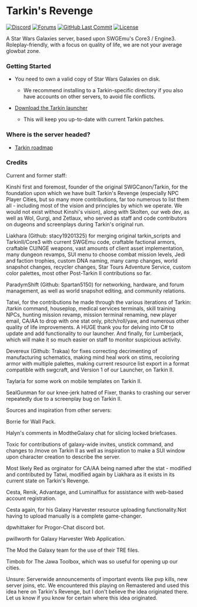 # Tarkin's Revenge

 

[![Discord](https://discordapp.com/api/guilds/198160124320284674/widget.png)](https://discord.gg/3bGJvm4) [![Forums](https://img.shields.io/badge/tarkin%20forums-Click%20Here-ff69b4.svg?style=plastic)](http://tarkinswg.com/) [![GitHub Last Commit](https://img.shields.io/github/last-commit/TarkinII/Tarkins-Revenge.svg?style=plastic)](https://github.com/TarkinII/Tarkins-Revenge/commits/master) [![License](https://img.shields.io/badge/license-AGPL%203.0-green.svg?style=plastic)](https://github.com/TarkinII/Tarkins-Revenge/blob/master/LICENSE)

 

 

A Star Wars Galaxies server, based upon SWGEmu's Core3 / Engine3.  Roleplay-friendly, with a focus on quality of life, we are not your average glowbat zone.


 

 

### Getting Started

 

* You need to own a valid copy of Star Wars Galaxies on disk.

  * We recommend installing to a Tarkin-specific directory if you also have accounts on other servers, to avoid file conflicts.

* [Download the Tarkin launcher](https://tarkinswg.com/tre/launcher/tarkinlauncher.zip)

  * This will keep you up-to-date with current Tarkin patches.


 

### Where is the server headed?

* [Tarkin roadmap](https://airtable.com/shrtYrNyKRew2Qmzt)



### Credits 

Current and former staff:

Kinshi first and foremost, founder of the original SWGCanon/Tarkin, for the foundation upon which we have built Tarkin's Revenge (especially NPC Player Cities, but so many more contributions, far too numerous to list them all - including most of the vision and principles by which we operate.  We would not exist without Kinshi's vision), along with Skolten, our web dev, as well as Wol, Gurgi, and Zetlaux, who served as staff and code contributors on dugeons and screenplays during Tarkin's original run.

Liakhara (Github: stacy19201325) for merging original tarkin_scripts and TarkinII/Core3 with current SWGEmu code, craftable factional armors, craftable CU/NGE weapons,  vast amounts of client asset implementation, many dungeon revamps, SUI menu to choose combat mission levels, Jedi and faction trophies, custom DNA naming, many camp changes, world snapshot changes, recycler changes, Star Tours Adventure Service, custom color palettes, most other Post-Tarkin II contributions so far.

ParadymShift (Github: Spartan5150) for networking, hardware, and forum management, as well as world snapshot editing, and community relations.

Tatwi, for the contributions he made through the various iterations of Tarkin: /tarkin command, houseplop, medical services terminals, skill training NPCs, hunting mission revamp, mission terminal renaming, new player email, CA/AA to drop with one stat only, pitch/roll/yaw, and numerous other quality of life improvements.  A HUGE thank you for delving into C# to update and add functionality to our launcher.  And finally, for Lumberjack, which will make it so much easier on staff to monitor suspicious activity.

Devereux (Github: Trakaa) for fixes correcting decrimenting of manufacturing schematics, making mind heal work on stims, recoloring armor with multiple palettes, making current resource list export in a format compatible with swgcraft, and Version 1 of our Launcher, on Tarkin II.

Taylaria for some work on mobile templates on Tarkin II.

SealGunman for our knee-jerk hatred of Fixer, thanks to crashing our server repeatedly due to a screenplay bug on Tarkin II.

Sources and inspiration from other servers:

Borrie for Wall Pack.

Halyn's comments in ModtheGalaxy chat for slicing locked briefcases.

Toxic for contributions of galaxy-wide invites, unstick command, and changes to /move on Tarkin II as well as inspiration to make a SUI window upon character creation to describe the server.

Most likely Red as orginator for CA/AA being named after the stat - modified and contributed by Tatwi, modified again by Liakhara as it exists in its current state on Tarkin's Revenge.

Cesta, Renik, Advantage, and Luminalflux for assistance with web-based account registration.

Cesta again, for his Galaxy Harvester resource uploading functionality.Not having to upload manually is a complete game-changer.

dpwhittaker for Progor-Chat discord bot.

pwillworth for Galaxy Harvester Web Application. 

The Mod the Galaxy team for the use of their TRE files.

Timbob for The Jawa Toolbox, which was so useful for opening up our cities.

Unsure: Serverwide announcements of important events like pvp kills, new server joins, etc.  We encountered this playing on Remastered and used this idea here on Tarkin's Revenge, but I don't believe the idea originated there.  Let us know if you know for certain where this idea originated.

